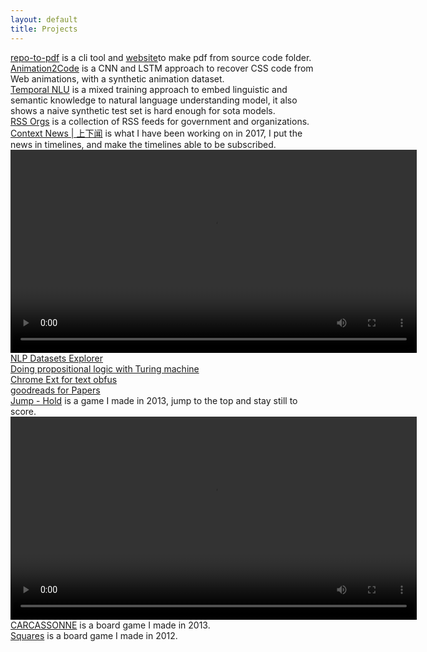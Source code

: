 ```yaml
---
layout: default
title: Projects
---
```


<script>
  document.querySelector('.header a.projects').classList.add('selected')
</script>

<div class="project-list">
  <div class="repo-to-pdf"><a href="https://github.com/josherich/repo-to-pdf">repo-to-pdf</a> is a cli tool and <a href="https://book.mindynode.com/">website</a>to make pdf from source code folder.</div>

  <div class="animation-code"><a href="https://github.com/josherich/Animation2Code">Animation2Code</a> is a CNN and LSTM approach to recover CSS code from Web animations, with a synthetic animation dataset.</div>
  <div class="nlu-mix"><a href="https://github.com/josherich/Temporal-NLU">Temporal NLU</a> is a mixed training approach to embed linguistic and semantic knowledge to natural language understanding model, it also shows a naive synthetic test set is hard enough for sota models.</div>

  <div class="rss-hub-cn-gov"><a href="http://rss.mindynode.com/">RSS Orgs</a> is a collection of RSS feeds for government and organizations.</div>

  <div class="mindynode"><a href="http://news.mindynode.com/en">Context News | 上下闻</a> is what I have been working on in 2017, I put the news in timelines, and make the timelines able to be subscribed.</div>
  <video width="650" height="" controls>
    <source src="/downloads/context.mp4" type="video/mp4">
  Your browser does not support the video tag.
  </video>

  <div class="nlp-dataset-explorer"><a href="https://josherich.github.io/nlp-dataset-explorer/">NLP Datasets Explorer</a></div>

  <div class="logic-turing-machine"><a href="https://josherich.github.io/logic-turing-machine/">Doing propositional logic with Turing machine</a></div>

  <div class="censor-obfus"><a href="https://josherich.github.io/censor-obfus/">Chrome Ext for text obfus</a></div>

  <div class="paper-reads"><a href="http://paper.mindynode.com/">goodreads for Papers</a></div>

  <div class="fez-x"><a href="http://josherich.github.io/FEZ-JUMP">Jump - Hold</a> is a game I made in 2013, jump to the top and stay still to score.</div>
  <video width="650" height="" controls>
    <source src="/downloads/jump.mp4" type="video/mp4">
  Your browser does not support the video tag.
  </video>


  <div class="carcassonne"><a href="http://josherich.github.io/carcassonne/">CARCASSONNE</a> is a board game I made in 2013.</div>
  <div class="squares"><a href="http://josherich.github.io/squares/">Squares</a> is a board game I made in 2012.</div>
</div>
